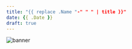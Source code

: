 ```yaml
---
title: "{{ replace .Name "-" " " | title }}"
date: {{ .Date }}
draft: true
---
```

![banner](/banner/godot_banner.png)

